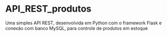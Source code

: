 # API_REST_produtos
Uma simples API REST, desenvolvida em Python com o framework Flask e conexão com banco MySQL, para controle de produtos em estoque
